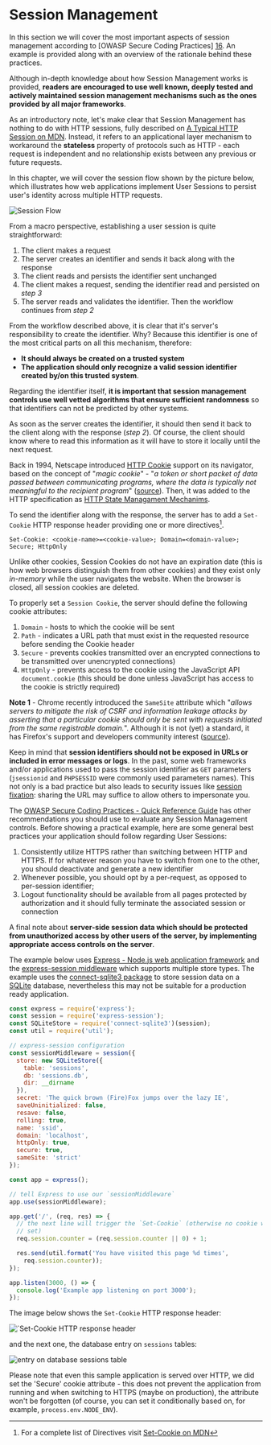 Session Management
==================

In this section we will cover the most important aspects of session management
according to [OWASP Secure Coding Practices] [16]. An example is provided along
with an overview of the rationale behind these practices.

Although in-depth knowledge about how Session Management works is provided,
**readers are encouraged to use well known, deeply tested and actively
maintained session management mechanisms such as the ones provided by all major
frameworks**.

As an introductory note, let's make clear that Session Management has nothing
to do with HTTP sessions, fully described on [A Typical HTTP Session on MDN][1].
Instead, it refers to an applicational layer mechanism to workaround the
**stateless** property of protocols such as HTTP - each request is independent
and no relationship exists between any previous or future requests.

In this chapter, we will cover the session flow shown by the picture below,
which illustrates how web applications implement User Sessions to persist
user's identity across multiple HTTP requests.

![Session Flow][2]

From a macro perspective, establishing a user session is quite straightforward:

1. The client makes a request
2. The server creates an identifier and sends it back along with the response
3. The client reads and persists the identifier sent unchanged
4. The client makes a request, sending the identifier read and persisted on
   _step 3_
5. The server reads and validates the identifier. Then the workflow continues
   from _step 2_

From the workflow described above, it is clear that it's server's
responsibility to create the identifier. Why? Because this identifier is one of
the most critical parts on all this mechanism, therefore:

* **It should always be created on a trusted system**
* **The application should only recognize a valid session identifier created
  by/on this trusted system**.

Regarding the identifier itself, **it is important that session management
controls use well vetted algorithms that ensure sufficient randomness** so that
identifiers can not be predicted by other systems.

As soon as the server creates the identifier, it should then send it back to the
client along with the response (_step 2_). Of course, the client should know
where to read this information as it will have to store it locally until the
next request.

Back in 1994, Netscape introduced [HTTP Cookie][3] support on its navigator,
based on the concept of "_magic cookie_" - "_a token or short packet of data
passed between communicating programs, where the data is typically not
meaningful to the recipient program_" ([source][4]). Then, it was added to the
HTTP specification as [HTTP State Managament Mechanims][5].

To send the identifier along with the response, the server has to add a
`Set-Cookie` HTTP response header providing one or more directives[^1].

```
Set-Cookie: <cookie-name>=<cookie-value>; Domain=<domain-value>; Secure; HttpOnly
```

Unlike other cookies, Session Cookies do not have an expiration date (this is
how web browsers distinguish them from other cookies) and they exist only
_in-memory_ while the user navigates the website. When the browser is closed,
all session cookies are deleted.

To properly set a `Session Cookie`, the server should define the following
cookie attributes:

1. `Domain` - hosts to which the cookie will be sent
2. `Path` - indicates a URL path that must exist in the requested resource
   before sending the Cookie header
3. `Secure` - prevents cookies transmitted over an encrypted connections to be
   transmitted over unencrypted connections)
4. `HttpOnly` - prevents access to the cookie using the JavaScript API
   `document.cookie` (this should be done unless JavaScript has access to the
   cookie is strictly required)

**Note 1** - Chrome recently introduced the `SameSite` attribute which "_allows
servers to mitigate the risk of CSRF and information leakage attacks by
asserting that a particular cookie should only be sent with requests initiated
from the same registrable domain._". Although it is not (yet) a standard, it has
Firefox's support and developers community interest ([source][6]).

Keep in mind that **session identifiers should not be exposed in URLs or
included in error messages or logs**.
In the past, some web frameworks and/or applications used to pass the session
identifier as `GET` parameters (`jsessionid` and `PHPSESSID` were commonly used
parameters names). This not only is a bad practice but also leads to security
issues like [session fixation][7]: sharing the URL may suffice to allow others
to impersonate you.

The [OWASP Secure Coding Practices - Quick Reference Guide][8] has other
recommendations you should use to evaluate any Session Management controls.
Before showing a practical example, here are some general best practices your
application should follow regarding User Sessions:

1. Consistently utilize HTTPS rather than switching between HTTP and HTTPS. If
   for whatever reason you have to switch from one to the other, you should
   deactivate and generate a new identifier
2. Whenever possible, you should opt by a per-request, as opposed to per-session
   identifier;
3. Logout functionality should be available from all pages protected by
   authorization and it should fully terminate the associated session or
   connection

A final note about **server-side session data which should be protected from
unauthorized access by other users of the server, by implementing appropriate
access controls on the server**.

The example below uses [Express - Node.js web application framework][9] and the
[express-session middleware][10] which supports multiple store types. The
example uses the [connect-sqlite3 package][11] to store session data on a
[SQLite][12] database, nevertheless this may not be suitable for a production
ready application.

```javascript
const express = require('express');
const session = require('express-session');
const SQLiteStore = require('connect-sqlite3')(session);
const util = require('util');

// express-session configuration
const sessionMiddleware = session({
  store: new SQLiteStore({
    table: 'sessions',
    db: 'sessions.db',
    dir: __dirname
  }),
  secret: 'The quick brown (Fire)Fox jumps over the lazy IE',
  saveUninitialized: false,
  resave: false,
  rolling: true,
  name: 'ssid',
  domain: 'localhost',
  httpOnly: true,
  secure: true,
  sameSite: 'strict'
});

const app = express();

// tell Express to use our `sessionMiddleware`
app.use(sessionMiddleware);

app.get('/', (req, res) => {
  // the next line will trigger the `Set-Cookie` (otherwise no cookie would be
  // set)
  req.session.counter = (req.session.counter || 0) + 1;

  res.send(util.format('You have visited this page %d times',
    req.session.counter));
});

app.listen(3000, () => {
  console.log('Example app listening on port 3000');
});
```
The image below shows the `Set-Cookie` HTTP response header:

![`Set-Cookie HTTP response header][13]

and the next one, the database entry on `sessions` tables:

![entry on database `sessions` table][14]

Please note that even this sample application is served over HTTP, we did set
the 'Secure' cookie attribute - this does not prevent the application from
running and when switching to HTTPS (maybe on production), the attribute won't
be forgotten (of course, you can set it conditionally based on, for example,
`process.env.NODE_ENV`).

[^1]: For a complete list of Directives visit [Set-Cookie on MDN][15]

[1]: https://developer.mozilla.org/en-US/docs/Web/HTTP/Session
[2]: images/session-flow.png
[3]: https://en.wikipedia.org/wiki/HTTP_cookie
[4]: https://en.wikipedia.org/wiki/Magic_cookie
[5]: https://tools.ietf.org/html/rfc6265
[6]: https://www.chromestatus.com/feature/4672634709082112
[7]: https://www.owasp.org/index.php/Session_fixation
[8]: https://www.owasp.org/index.php/OWASP_Secure_Coding_Practices_-_Quick_Reference_Guide
[9]: https://expressjs.com/
[10]: https://www.npmjs.com/package/express-session
[11]: https://www.npmjs.com/package/connect-sqlite3
[12]: https://www.sqlite.org/
[13]: images/browser-set-cookie.png
[14]: images/database-session-entry.png
[15]: https://developer.mozilla.org/en-US/docs/Web/HTTP/Headers/Set-Cookie#Directives
[16]: https://www.owasp.org/index.php/OWASP_Secure_Coding_Practices_Checklist
